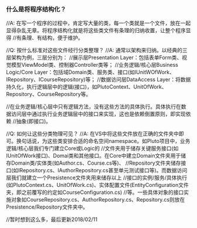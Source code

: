 ### 什么是将程序结构化？
//A: 在写一个程序的过程中，肯定写大量的类，每一个类就是一个文件，放在一起显得杂乱无章。将程序结构化就是将这些类文件有条理的归纳收置，让整个程序显得
  //有条理、有结构，便于维护。

//Q: 按什么标准对这些文件经行分类整理？
//A: 通常以架构来归纳。以经典的三层架构为例，三层分别为：
  //展示层Presentation Layer：包括表单Form类、视觉模型ViewModel类、控制器Controller类等；
  //业务逻辑/核心层Business Logic/Core Layer：包括域Domain类、服务类、接口(如IUnitWOfWork、IRepository、ICourseRepository)等；
  //数据访问层DataAccess Layer：将数据持久化，执行逻辑层中的逻辑(接口)，如PlutoContext、UnitOfWork、Repository、CourseRepository等。

  //在业务逻辑/核心层中只有逻辑方法，没有这些方法的具体执行。具体执行在数据访问层中通过执行业务逻辑层中的接口来实现，这也是依赖倒置原则，即实现依赖
    //抽象(即接口)。

//Q: 如何让这些分类物理可见？
//A: 在VS中将这些文件放在正确的文件夹中即可。换句话说，为这些类安排合适的命名空间namespace。如Pluto项目中，业务逻辑/核心层我们专门建立Core或Logic的
  //文件夹用于储存关键服务接口(如IUnitOfWork接口)、Domai类和其他接口。在Core中建立Domain文件夹用于储存Domain类/实体类(如Author.cs、Course.cs等)、
  //Repository文件夹储存接口(如IRepository.cs、IAuthorRepository.cs甚至单元测试接口等)。而数据访问层我们就建立一个Presistence文件夹用来储存以上
  //接口的实例/服务/具体执行(如PlutoContext.cs、UnitOfWork.cs)、实体配置文件(EntityConfiguration文件夹，即之前覆写的约定如CourseConfiguration.cs)
  //等。一些具体对象的接口实施对象如CourseRepository.cs、AuthorRepository.cs、Repository.cs则放在Presistence/Repository文件夹中。

//暂时想到这么多，最后更新2018/02/11
